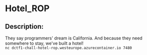 
# Hotel_ROP
## Description:
They say programmers' dream is California.
And because they need somewhere to stay, we've built a hotel!\
`nc dctf1-chall-hotel-rop.westeurope.azurecontainer.io 7480`


